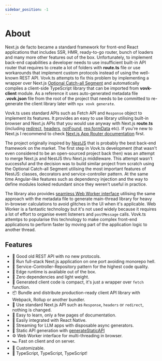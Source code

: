 ```yaml
---
sidebar_position: -1
---
```


# About

Next.js de facto became a standard framework for front-end React applications that includes SSR, HMR, ready-to-go router, bunch of loaders and many more other features out of the box. Unfortunately, to implement back-end capabilities a developer needs to use insufficient built-in API router that requires to create a lot of folders with **route.ts** file or use workarounds that implement custom protocols instead of using the well-known REST API. Vovk.ts attempts to fix this problem by implementing a wrapper over Next.js [Optional Catch-all Segment](https://nextjs.org/docs/pages/building-your-application/routing/dynamic-routes#optional-catch-all-segments) and automatically compiles a client-side TypeScript library that can be imported from **vovk-client** module. As a reference it uses auto-generated metadata file **.vovk.json** file from the root of the project that needs to be committed to re-generate the client library later with `npx vovk generate`.

Vovk.ts uses standard APIs such as Fetch API and `Response` object to implement its features. It provides an easy to use library utilising built-in browser and Next.js APIs that you would use anyway with Next.js **route.ts** (including [redirect](https://nextjs.org/docs/app/building-your-application/routing/redirecting), [headers](https://nextjs.org/docs/app/api-reference/functions/headers#headers), [notFound](https://nextjs.org/docs/app/api-reference/functions/not-found#notfound), [req.formData](https://nextjs.org/docs/app/building-your-application/routing/route-handlers#request-body-formdata) etc). If you're new to Next.js I recommend to check [Next.js App Router documentation](https://nextjs.org/docs/app/building-your-application/routing) first.

The project originally inspired by [NestJS](https://nestjs.com/) that is probably the best back-end framework on the market. The first step in Vovk.ts development (that wasn't even considered to be an open-sourced project back then) was an attempt to merge Next.js and NestJS thru Next.js middleware. This attempt wasn't successful and the decision was to build similar project from scratch using the Optional Catch-all Segment utilising the most important features of NestJS: classes, decorators and service-controller pattern. At the same time Angular-like features such as dependency injection and the way to define modules looked redundant since they weren't useful in practice. 

The library also provides [seamless Web Worker interface](./worker) utilising the same approach with the metadata file to generate main-thread library for heavy in-browser calculations to avoid glitches in the UI when it's applicable. Web Worker is a fantastic technology but it's not used widely because it requires a lot of effort to organise event listeners and `postMessage` calls. Vovk.ts attemtps to popularise this technology to make complex front-end applications to perform faster by moving part of the application logic to another thread.

## Features

- 👵 Good old REST API with no new protocols.
- 🚢 Run full-stack Next.js application on one port avoiding monorepo hell.
- 🧐 Service-Controller-Repository pattern for the highest code quality.
- 🚄 Edge runtime is available out of the box.
- 🌿 Zero dependencies and light weight.
- 🤏 Generated client code is compact, it's just a wrapper over `fetch` function.
- 📦 Bundle and distribute production-ready client API library with Webpack, Rollup or another bundler.
- 🤝 Use standard Next.js API such as `Response`, `headers` or `redirect`, nothing is changed.
- 🧠 Easy to learn, only a few pages of documentation.
- 📱 Easily integrated with React Native.
- 🤖 Streaming for LLM apps with disposable async generators.
- 📄 Static API generation with [generateStaticAPI](api#generateStaticAPI)
- ⚙️ Web Worker interface for multi-threading in browser.
- 🏎️ Fast on client and on server.
- 🔧 Customizable.
- 🥰 TypeScript, TypeScript, TypeScript!